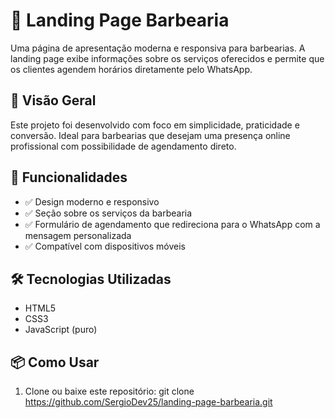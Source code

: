 # 💈 Landing Page Barbearia

Uma página de apresentação moderna e responsiva para barbearias. A landing page exibe informações sobre os serviços oferecidos e permite que os clientes agendem horários diretamente pelo WhatsApp.

## 📸 Visão Geral

Este projeto foi desenvolvido com foco em simplicidade, praticidade e conversão. Ideal para barbearias que desejam uma presença online profissional com possibilidade de agendamento direto.

## 🚀 Funcionalidades

- ✅ Design moderno e responsivo
- ✅ Seção sobre os serviços da barbearia
- ✅ Formulário de agendamento que redireciona para o WhatsApp com a mensagem personalizada
- ✅ Compatível com dispositivos móveis

## 🛠 Tecnologias Utilizadas

- HTML5
- CSS3
- JavaScript (puro)

## 📦 Como Usar

1. Clone ou baixe este repositório: git clone https://github.com/SergioDev25/landing-page-barbearia.git
   ```bash
